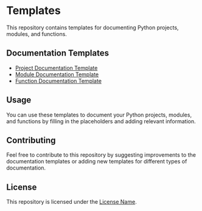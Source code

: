 # Templates

This repository contains templates for documenting Python projects, modules, and functions.

## Documentation Templates

- [Project Documentation Template](documentation/project_documentation/project_template.md)
- [Module Documentation Template](documentation/module_documentation/module_template.md)
- [Function Documentation Template](documentation/function_documentation/function_template.md)

## Usage

You can use these templates to document your Python projects, modules, and functions by filling in the placeholders and adding relevant information.

## Contributing

Feel free to contribute to this repository by suggesting improvements to the documentation templates or adding new templates for different types of documentation.

## License

This repository is licensed under the [License Name](LICENSE).

